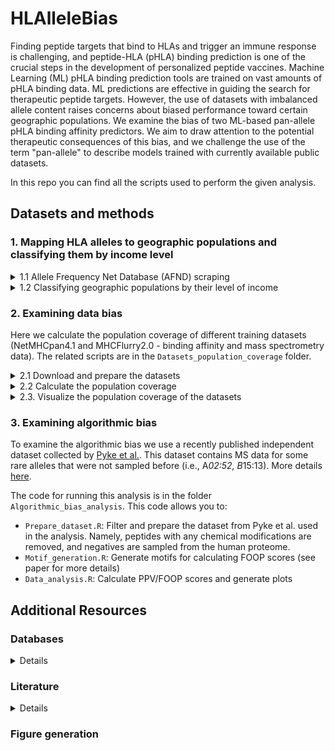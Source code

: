 # HLAlleleBias

Finding peptide targets that bind to HLAs and trigger an immune response is challenging, and peptide-HLA (pHLA) binding prediction is one of the crucial steps in the development of personalized peptide vaccines. Machine Learning (ML) pHLA binding prediction tools are trained on vast amounts of pHLA binding data. ML predictions are effective in guiding the search for therapeutic peptide targets. However, the use of datasets with imbalanced allele content raises concerns about biased performance toward certain geographic populations. We examine the bias of two ML-based pan-allele pHLA binding affinity predictors. We aim to draw attention to the potential therapeutic consequences of this bias, and we challenge the use of the term "pan-allele" to describe models trained with currently available public datasets.

In this repo you can find all the scripts used to perform the given analysis.

## Datasets and methods

### 1. Mapping HLA alleles to geographic populations and classifying them by income level 

<details>
  <summary>1.1 Allele Frequency Net Database (AFND)  scraping</summary>
  
To get the frequencies of HLA alleles across different populations we query the AFND database to get the most recent allele frequencies. More details [here](https://github.com/RomFas/HLAlleleBias/blob/main/AFND_population_frequencies/README.md).


Code for running this is in the `AFND_population_frequencies` folder. This code allows you to:
- Download the AFND HLA allele frequencies per locus for all available populations
- Combine the AFND frequencies across different loci
- Visualize and analyze the AFND data

The result of this step is a population allele frequency map `AFND_data_locus_all.csv` later used for calculating the population coverage as the source of ground truth allele frequency labels.
</details>

<details>
  <summary>1.2 Classifying geographic populations by their level of income</summary>


Code for running this is in the `WorldBank_Income_levels` folder.  We download the country income levels from the World Bank [here](https://datahelpdesk.worldbank.org/knowledgebase/articles/906519-world-bank-country-and-lending-groups) (current classification by income in XLSX format) and process them.


The result of this step is a `population_income_map.csv` which maps the AFND populations to countries and respective income levels
  
</details>

### 2. Examining data bias

Here we calculate the population coverage of different training datasets (NetMHCpan4.1 and MHCFlurry2.0 - binding affinity and mass spectrometry data). The related scripts are in the `Datasets_population_coverage` folder.

<details>
  <summary>2.1 Download and prepare the datasets</summary>

Find the detailed instructions and notebooks for downloading the datasets inside the `./datasets/` folder [here](https://github.com/RomFas/HLAlleleBias/blob/main/Datasets_population_coverage/datasets/README.md). 

- Prepare the NetMHCpan4.1 datasets 
- Prepare the MHCFlurry2.0 datastes
- Visualize the dataset content 
    
</details>


<details>
  <summary>2.2 Calculate the population coverage</summary>

Use the `./CalculateCoverage_IEDB.ipynb` notebook to calculate the population coverage of the datasets. This notebook will guide you through the following steps:

- Downloading and setting up the IEDB population coverage tool from [here](http://tools.iedb.org/population/download/)
- Running the population coverage for a single population and a single dataset
- Running the population coverage for all datasets and all populations
    
</details>

    

<details>
  <summary>2.3. Visualize the population coverage of the datasets</summary>
  
Run the `./Visualize_results.ipynb` notebook to see how different datasets cover the given populations and how this coverage relates to different income levels and ancestries. 


</details>

### 3. Examining algorithmic bias

To examine the algorithmic bias we use a recently published independent dataset collected by [Pyke et al.](https://doi.org/10.1016/j.mcpro.2023.100506). This dataset contains MS data for some rare alleles that were not sampled before (i.e., A*02:52, B*15:13). More details [here](https://github.com/RomFas/HLAlleleBias/blob/main/Algorithmic_bias_analysis/README.md).

The code for running this analysis is in the folder  `Algorithmic_bias_analysis`. This code allows you to:
- `Prepare_dataset.R`: Filter and prepare the dataset from Pyke et al. used in the analysis. Namely, peptides with any chemical modifications are removed, and negatives are sampled from the human proteome. 
- `Motif_generation.R`: Generate motifs for calculating FOOP scores (see paper for more details)
- `Data_analysis.R`: Calculate PPV/FOOP scores and generate plots 

###

## Additional Resources

### Databases
<details>

  
  - [AFND](http://www.allelefrequencies.net/) Allele frequency net database

  Currated frequencies across regions/ethnicities!! (what we need)
  A couple of resources to access this data
  - [immunotation](https://github.com/imkeller/immunotation) R package
  - [hladownload](https://github.com/ramonamerong/hladownload) python package    

- [IPD-IMGT](https://www.ebi.ac.uk/ipd/imgt/hla/)  Immuno Polymorphism Database,  international ImMunoGeneTics information system 

  Contains raw sample data - if we need more details.

- [IEDB](https://www.iedb.org) The immune epitope database 

  Contains more raw data (on the binding affinity / mass spec side).
  Contains the [population coverage](http://tools.iedb.org/population/) module
  
- [hla.alleles.org](http://hla.alleles.org)
</details>

### Literature
<details>
  
- Works that mention/address the possible bias in the therapeutics.
  
  - [Bui et al.](https://bmcbioinformatics.biomedcentral.com/articles/10.1186/1471-2105-7-153 ), 2005: Predicting population coverage of T-cell epitope-based diagnostics and vaccines
 
    _A disproportionate amount of MHC polymorphism occurs in positions constituting the peptide-binding region, and as a result, MHC molecules exhibit a widely varying binding specificity. In the design of peptide-based vaccines and diagnostics, the issue of population coverage in relation to MHC polymorphism is further complicated by the fact that different HLA types are expressed at dramatically different frequencies in different ethnicities. Thus, without careful consideration, a vaccine or diagnostic with ethnically biased population coverage could result._
    
  - [Oyarzun et al.](https://www.sciencedirect.com/science/article/pii/S0264410X15000845?casa_token=6a7cmf4BWAMAAAAA:V_V4as7_oKy-DKHZoLtMIq7z3s9LTctfMaFN73q3ClZ89b9kbRWSrq8_-3GZHadcsM6bPYD2D_E#bib0305), 2015: A bioinformatics tool for epitope-based vaccine design that accounts for human ethnic diversity: Application to emerging infectious diseases

    _Predivac-2.0 is a novel approach in epitope-based vaccine design, particularly suited to be applied to virus-related emerging infectious diseases, because the geographic distributions of the viruses are well defined and ethnic populations in need of vaccination can be determined (“ethnicity-oriented approach”). Predivac-2.0 is accessible through the website http://predivac.biosci.uq.edu.au/._
    
   - [Sarkizova et al.](https://www.nature.com/articles/s41587-019-0322-9.pdf?proof=t%C2%A0) - HLAAthena

   - [Pyke et al.](https://pubmed.ncbi.nlm.nih.gov/34126241/) 2021: Precision Neoantigen Discovery Using Large-scale Immunopeptidomes and Composite Modeling of MHC Peptide Presentation

</details>
  
### Figure generation
